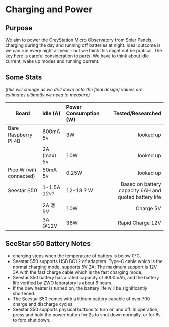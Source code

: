 # Charging and Power

## Purpose

We aim to power the CrayStation Micro Observatory from Solar Panels, charging during the day and running off batteries at night.
Ideal outcome is we can run every night all year - but we think this might not be pratical. The key here is careful consideration to parts. We have to think about idle current, wake up modes and running current.

## Some Stats

_(this will change as we drill down onto the final design) values are estimates ultimatly we need to measure)_

| Board | Idle (A) | Power Consumption (W) | Tested/Researched |
| - | :- | :- | -: |
| Bare Raspberry Pi 4B | 600mA 5v| 3W | looked up |
| | 2A (max) 5v |10W | looked up |
| Pico W (wifi connected) | 50mA 5v|0.25W | looked up |
| Seestar S50 | 1-1.5A 12v?| 12-18 ? W |Based on battery capacity 6AH and quoted battery life |
| | 2A @ 5V | 10W | Charge 5V|
| | 3A @12V | 36W | Rapid Charge 12V |


## SeeStar s50 Battery Notes

- charging stops when the temperature of battery is below 0℃.
- Seestar S50 supports USB BC1.2 of adapters. Type-C cable which is the normal charging mode, supports 5V 2A; The maximum support is 12V 3A with the fast charge cable which is the fast charging mode.
- Seestar S50 battery has a rated capacity of 6000mAh, and the battery life verified by ZWO laboratory is about 6 hours.
- If the dew heater is turned on, the battery life will be significantly shortened.
- The Seestar S50 comes with a lithium battery capable of over 700 charge and discharge cycles.
- Seestar S50 supports physical buttons to turn on and off. In operation, press and hold the power button for 2s to shut down normally, or for 6s to forc shut down.
